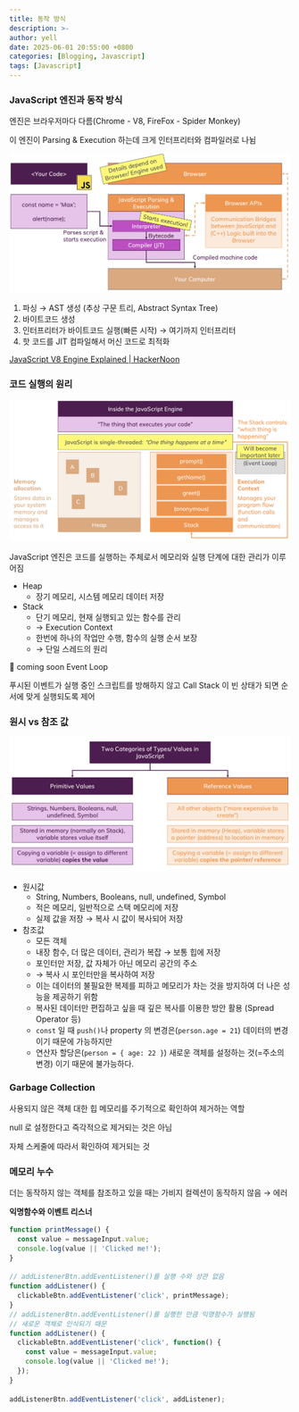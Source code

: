 ```yaml
---
title: 동작 방식
description: >-
author: yell
date: 2025-06-01 20:55:00 +0800
categories: [Blogging, Javascript]
tags: [Javascript]
---
```


### JavaScript 엔진과 동작 방식

엔진은 브라우저마다 다름(Chrome - V8, FireFox - Spider Monkey)

이 엔진이 Parsing & Execution 하는데 크게 인터프리터와 컴파일러로 나뉨

![image.png](/assets/img/js_005_01.png)

1. 파싱 → AST 생성 (추상 구문 트리, Abstract Syntax Tree)
2. 바이트코드 생성
3. 인터프리터가 바이트코드 실행(빠른 시작) → 여기까지 인터프리터
4. 핫 코드를 JIT 컴파일해서 머신 코드로 최적화

[JavaScript V8 Engine Explained | HackerNoon](https://hackernoon.com/javascript-v8-engine-explained-3f940148d4ef)

### 코드 실행의 원리

![image.png](/assets/img/js_005_02.png)

JavaScript 엔진은 코드를 실행하는 주체로서 메모리와 실행 단계에 대한 관리가 이루어짐

- Heap
    - 장기 메모리, 시스템 메모리 데이터 저장
- Stack
    - 단기 메모리, 현재 실행되고 있는 함수를 관리
    - → Execution Context
    - 한번에 하나의 작업만 수행, 함수의 실행 순서 보장
    - → 단일 스레드의 원리

🧚 coming soon Event Loop

푸시된 이벤트가 실행 중인 스크립트를 방해하지 않고 Call Stack 이 빈 상태가 되면 순서에 맞게 실행되도록 제어

### 원시 vs 참조 값

![image.png](/assets/img/js_005_03.png)

- 원시값
    - String, Numbers, Booleans, null, undefined, Symbol
    - 적은 메모리, 일반적으로 스택 메모리에 저장
    - 실제 값을 저장 → 복사 시 값이 복사되어 저장
- 참조값
    - 모든 객체
    - 내장 함수, 더 많은 데이터, 관리가 복잡 → 보통 힙에 저장
    - 포인터만 저장, 값 자체가 아닌 메모리 공간의 주소
    - → 복사 시 포인터만을 복사하여 저장
    - 이는 데이터의 불필요한 복제를 피하고 메모리가 차는 것을 방지하여 더 나은 성능을 제공하기 위함
    - 복사된 데이터만 편집하고 싶을 때 깊은 복사를 이용한 방안 활용 (Spread Operator 등)
    - `const` 일 때 `push()`나 property 의 변경은(`person.age = 21`) 데이터의 변경이기 때문에 가능하지만
    - 연산자 할당은(`person = { age: 22 }`) 새로운 객체를 설정하는 것(=주소의 변경) 이기 때문에 불가능하다.

### Garbage Collection

사용되지 않은 객체 대한 힙 메모리를 주기적으로 확인하여 제거하는 역할

null 로 설정한다고 즉각적으로 제거되는 것은 아님

자체 스케줄에 따라서 확인하여 제거되는 것

### 메모리 누수

더는 동작하지 않는 객체를 참조하고 있을 때는 가비지 컬렉션이 동작하지 않음 → 에러

**익명함수와 이벤트 리스너**

```jsx
function printMessage() {
  const value = messageInput.value;
  console.log(value || 'Clicked me!');
}

// addListenerBtn.addEventListener()를 실행 수와 상관 없음
function addListener() {
  clickableBtn.addEventListener('click', printMessage);
}
// addListenerBtn.addEventListener()를 실행한 만큼 익명함수가 실행됨 
// 새로운 객체로 인식되기 때문
function addListener() {
  clickableBtn.addEventListener('click', function() {
    const value = messageInput.value;
    console.log(value || 'Clicked me!');
  });
}

addListenerBtn.addEventListener('click', addListener);
```
